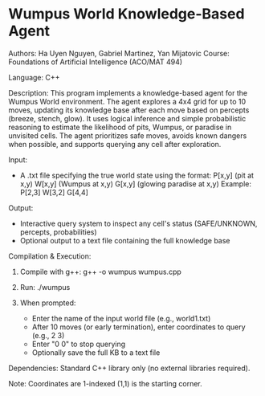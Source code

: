 Wumpus World Knowledge-Based Agent
==================================

Authors: Ha Uyen Nguyen, Gabriel Martinez, Yan Mijatovic
Course: Foundations of Artificial Intelligence (ACO/MAT 494)

Language: C++

Description:
This program implements a knowledge-based agent for the Wumpus World environment.
The agent explores a 4x4 grid for up to 10 moves, updating its knowledge base after
each move based on percepts (breeze, stench, glow). It uses logical inference and
simple probabilistic reasoning to estimate the likelihood of pits, Wumpus, or paradise
in unvisited cells. The agent prioritizes safe moves, avoids known dangers when possible,
and supports querying any cell after exploration.

Input:
- A .txt file specifying the true world state using the format:
    P[x,y]  (pit at x,y)
    W[x,y]  (Wumpus at x,y)
    G[x,y]  (glowing paradise at x,y)
  Example:
    P[2,3]
    W[3,2]
    G[4,4]

Output:
- Interactive query system to inspect any cell's status (SAFE/UNKNOWN, percepts, probabilities)
- Optional output to a text file containing the full knowledge base

Compilation & Execution:
1. Compile with g++:
   g++ -o wumpus wumpus.cpp

2. Run:
   ./wumpus

3. When prompted:
   - Enter the name of the input world file (e.g., world1.txt)
   - After 10 moves (or early termination), enter coordinates to query (e.g., 2 3)
   - Enter "0 0" to stop querying
   - Optionally save the full KB to a text file

Dependencies: Standard C++ library only (no external libraries required).

Note: Coordinates are 1-indexed (1,1) is the starting corner.